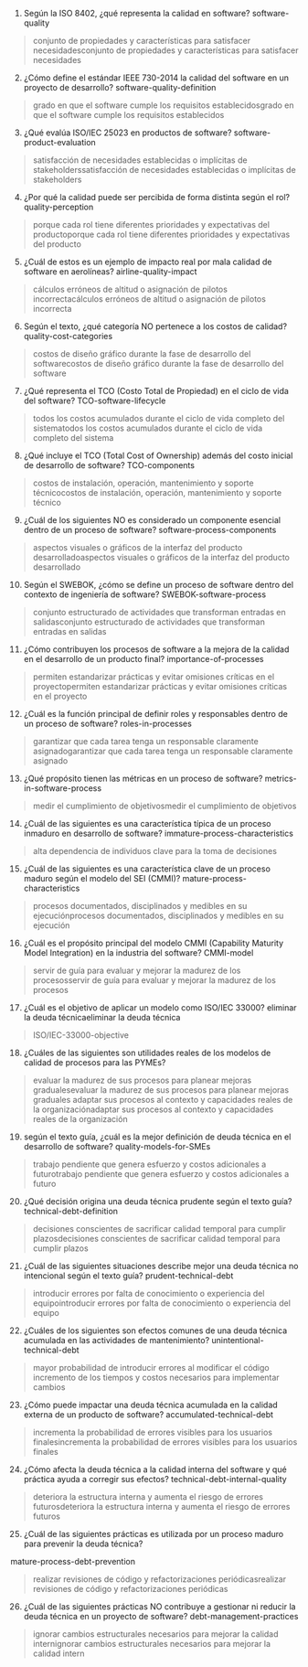 1. Según la ISO 8402, ¿qué representa la calidad en software?
software-quality
> conjunto de propiedades y características para satisfacer necesidadesconjunto de propiedades y características para satisfacer necesidades

2. ¿Cómo define el estándar IEEE 730-2014 la calidad del software en un proyecto de desarrollo?
software-quality-definition
> grado en que el software cumple los requisitos establecidosgrado en que el software cumple los requisitos establecidos

3. ¿Qué evalúa ISO/IEC 25023 en productos de software?
software-product-evaluation
> satisfacción de necesidades establecidas o implícitas de stakeholderssatisfacción de necesidades establecidas o implícitas de stakeholders

4. ¿Por qué la calidad puede ser percibida de forma distinta según el rol?
quality-perception
> porque cada rol tiene diferentes prioridades y expectativas del productoporque cada rol tiene diferentes prioridades y expectativas del producto

5. ¿Cuál de estos es un ejemplo de impacto real por mala calidad de software en aerolíneas?
airline-quality-impact
> cálculos erróneos de altitud o asignación de pilotos incorrectacálculos erróneos de altitud o asignación de pilotos incorrecta

6. Según el texto, ¿qué categoría NO pertenece a los costos de calidad?
quality-cost-categories
> costos de diseño gráfico durante la fase de desarrollo del softwarecostos de diseño gráfico durante la fase de desarrollo del software

7. ¿Qué representa el TCO (Costo Total de Propiedad) en el ciclo de vida del software?
TCO-software-lifecycle
> todos los costos acumulados durante el ciclo de vida completo del sistematodos los costos acumulados durante el ciclo de vida completo del sistema

8. ¿Qué incluye el TCO (Total Cost of Ownership) además del costo inicial de desarrollo de software?
TCO-components
> costos de instalación, operación, mantenimiento y soporte técnicocostos de instalación, operación, mantenimiento y soporte técnico

9. ¿Cuál de los siguientes NO es considerado un componente esencial dentro de un proceso de software?
software-process-components
> aspectos visuales o gráficos de la interfaz del producto desarrolladoaspectos visuales o gráficos de la interfaz del producto desarrollado

10. Según el SWEBOK, ¿cómo se define un proceso de software dentro del contexto de ingeniería de software?
SWEBOK-software-process
> conjunto estructurado de actividades que transforman entradas en salidasconjunto estructurado de actividades que transforman entradas en salidas

11. ¿Cómo contribuyen los procesos de software a la mejora de la calidad en el desarrollo de un producto final?
importance-of-processes
> permiten estandarizar prácticas y evitar omisiones críticas en el proyectopermiten estandarizar prácticas y evitar omisiones críticas en el proyecto

12. ¿Cuál es la función principal de definir roles y responsables dentro de un proceso de software?
roles-in-processes
> garantizar que cada tarea tenga un responsable claramente asignadogarantizar que cada tarea tenga un responsable claramente asignado

13. ¿Qué propósito tienen las métricas en un proceso de software?
metrics-in-software-process
> medir el cumplimiento de objetivosmedir el cumplimiento de objetivos


14. ¿Cuál de las siguientes es una característica típica de un proceso inmaduro en desarrollo de software?
immature-process-characteristics
> alta dependencia de individuos clave para la toma de decisiones

15. ¿Cuál de las siguientes es una característica clave de un proceso maduro según el modelo del SEI (CMMI)?
mature-process-characteristics
> procesos documentados, disciplinados y medibles en su ejecuciónprocesos documentados, disciplinados y medibles en su ejecución


16. ¿Cuál es el propósito principal del modelo CMMI (Capability Maturity Model Integration) en la industria del software?
CMMI-model
> servir de guía para evaluar y mejorar la madurez de los procesosservir de guía para evaluar y mejorar la madurez de los procesos


17. ¿Cuál es el objetivo de aplicar un modelo como ISO/IEC 33000?
eliminar la deuda técnicaeliminar la deuda técnica
> ISO/IEC-33000-objective

18. ¿Cuáles de las siguientes son utilidades reales de los modelos de calidad de procesos para las PYMEs?

> evaluar la madurez de sus procesos para planear mejoras gradualesevaluar la madurez de sus procesos para planear mejoras graduales
> adaptar sus procesos al contexto y capacidades reales de la organizaciónadaptar sus procesos al contexto y capacidades reales de la organización


19. según el texto guía, ¿cuál es la mejor definición de deuda técnica en el desarrollo de software?
quality-models-for-SMEs
> trabajo pendiente que genera esfuerzo y costos adicionales a futurotrabajo pendiente que genera esfuerzo y costos adicionales a futuro


20. ¿Qué decisión origina una deuda técnica prudente según el texto guía?
technical-debt-definition
> decisiones conscientes de sacrificar calidad temporal para cumplir plazosdecisiones conscientes de sacrificar calidad temporal para cumplir plazos

21. ¿Cuál de las siguientes situaciones describe mejor una deuda técnica no intencional según el texto guía?
prudent-technical-debt
> introducir errores por falta de conocimiento o experiencia del equipointroducir errores por falta de conocimiento o experiencia del equipo

22. ¿Cuáles de los siguientes son efectos comunes de una deuda técnica acumulada en las actividades de mantenimiento?
unintentional-technical-debt
> mayor probabilidad de introducir errores al modificar el código
> incremento de los tiempos y costos necesarios para implementar cambios

23. ¿Cómo puede impactar una deuda técnica acumulada en la calidad externa de un producto de software?
accumulated-technical-debt
> incrementa la probabilidad de errores visibles para los usuarios finalesincrementa la probabilidad de errores visibles para los usuarios finales

24. ¿Cómo afecta la deuda técnica a la calidad interna del software y qué práctica ayuda a corregir sus efectos?
technical-debt-internal-quality
> deteriora la estructura interna y aumenta el riesgo de errores futurosdeteriora la estructura interna y aumenta el riesgo de errores futuros

25. ¿Cuál de las siguientes prácticas es utilizada por un proceso maduro para prevenir la deuda técnica?

mature-process-debt-prevention
> realizar revisiones de código y refactorizaciones periódicasrealizar revisiones de código y refactorizaciones periódicas

26. ¿Cuál de las siguientes prácticas NO contribuye a gestionar ni reducir la deuda técnica en un proyecto de software?
debt-management-practices
> ignorar cambios estructurales necesarios para mejorar la calidad internignorar cambios estructurales necesarios para mejorar la calidad intern